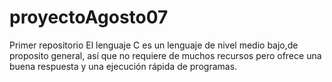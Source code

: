# proyectoAgosto07
Primer repositorio
El lenguaje C es un lenguaje de nivel medio bajo,de proposito general, así que no requiere de muchos recursos pero ofrece una buena respuesta y una ejecución rápida de programas.
